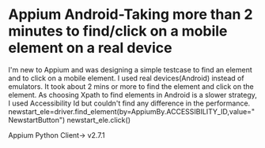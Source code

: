 
# Appium Android-Taking more than 2 minutes to find/click on a mobile element on a real device

I'm new to Appium and was designing a simple testcase to find an element and to click on a mobile element. I used real devices(Android) instead of emulators. It took about 2 mins or more to find the element and click on the element. As choosing Xpath to find elements in Android is a slower strategy, I used Accessibility Id but couldn't find any difference in the performance.
newstart_ele=driver.find_element(by=AppiumBy.ACCESSIBILITY_ID,value="NewstartButton")
newstart_ele.click()

Appium Python Client-> v2.7.1

        